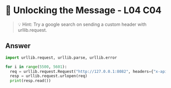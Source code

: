 # 🔑 Unlocking the Message - L04 C04

> 💡 Hint: Try a google search on sending a custom header with urllib.request.

## Answer

```python
import urllib.request, urllib.parse, urllib.error

for i in range(5500, 5601):
  req = urllib.request.Request("http://127.0.0.1:8082", headers={"x-api-key": str(i)})
  resp = urllib.request.urlopen(req)
  print(resp.read())
```
